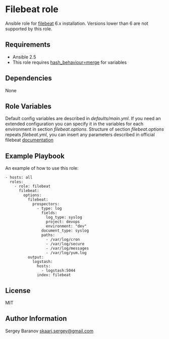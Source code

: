 Filebeat role
=========

Ansible role for [filebeat](https://www.elastic.co/products/beats/filebeat) 6.x installation.
Versions lower than 6 are not supported by this role.

Requirements
------------

* Ansible 2.5
* This role requires [hash_behaviour=merge](http://docs.ansible.com/ansible/intro_configuration.html#hash-behaviour) for variables


Dependencies
------------

None


Role Variables
--------------

Default config variables are described in *defaults/main.yml*.
If you need an extended configuration you can specify it in the variables for each environment in section *filebeat.options*.
Structure of section *filebeat.options* repeats *filebeat.yml*, you can insert any parameters described in official filebeat [documentation](https://www.elastic.co/guide/en/beats/filebeat/current/filebeat-configuration-details.html)


Example Playbook
----------------

An example of how to use this role:

    - hosts: all
      roles:
        - role: filebeat
          filebeat:
            options:
              filebeat:
                prospectors:
                  - type: log
                    fields:
                      log_type: syslog
                      project: devops
                      environment: "dev"
                    document_type: syslog
                    paths:
                      - /var/log/cron
                      - /var/log/secure
                      - /var/log/messages
                      - /var/log/yum.log
              output:
                logstash:
                  hosts:
                    - logstash:5044
                  index: filebeat


License
-------

MIT


Author Information
------------------

Sergey Baranov <skaarj.sergey@gmail.com>
